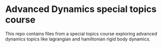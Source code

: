 # Advanced Dynamics special topics course

This repo contains files from a special topics course exploring advanced dynamics topics like lagrangian and hamiltonian rigid body dynamics. 
